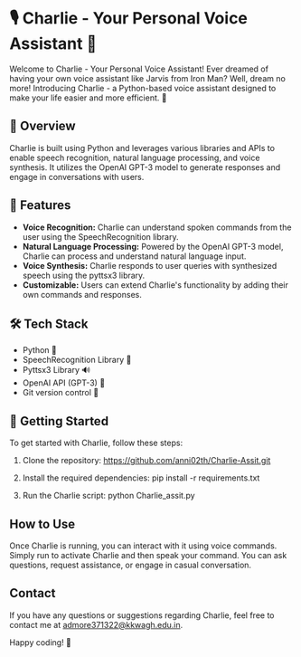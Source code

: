 # 🎙️ Charlie - Your Personal Voice Assistant 🤖

Welcome to Charlie - Your Personal Voice Assistant! Ever dreamed of having your own voice assistant like Jarvis from Iron Man? Well, dream no more! Introducing Charlie - a Python-based voice assistant designed to make your life easier and more efficient. 🚀

## 🌟 Overview

Charlie is built using Python and leverages various libraries and APIs to enable speech recognition, natural language processing, and voice synthesis. It utilizes the OpenAI GPT-3 model to generate responses and engage in conversations with users.

## 🎯 Features

- **Voice Recognition:** Charlie can understand spoken commands from the user using the SpeechRecognition library.
- **Natural Language Processing:** Powered by the OpenAI GPT-3 model, Charlie can process and understand natural language input.
- **Voice Synthesis:** Charlie responds to user queries with synthesized speech using the pyttsx3 library.
- **Customizable:** Users can extend Charlie's functionality by adding their own commands and responses.

## 🛠️ Tech Stack

- Python 🐍
- SpeechRecognition Library 🎤
- Pyttsx3 Library 🔊
- OpenAI API (GPT-3) 🧠
- Git version control 📜

## 🚀 Getting Started

To get started with Charlie, follow these steps:

1. Clone the repository: https://github.com/anni02th/Charlie-Assit.git


2. Install the required dependencies: pip install -r requirements.txt


3. Run the Charlie script: python Charlie_assit.py


## How to Use

Once Charlie is running, you can interact with it using voice commands. Simply run to activate Charlie and then speak your command. You can ask questions, request assistance, or engage in casual conversation.


## Contact

If you have any questions or suggestions regarding Charlie, feel free to contact me at [admore371322@kkwagh.edu.in](mailto:admore371322@kkwagh.edu.in).

Happy coding! 🚀



